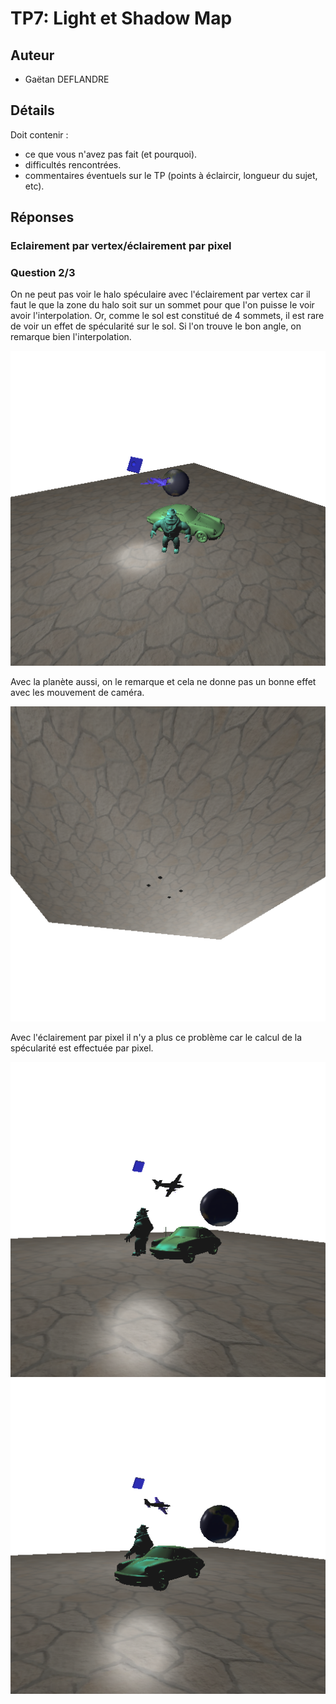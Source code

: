 TP7: Light et Shadow Map
========================


## Auteur

 - Gaëtan DEFLANDRE


## Détails

Doit contenir :
 - ce que vous n'avez pas fait (et pourquoi).
 - difficultés rencontrées.
 - commentaires éventuels sur le TP (points à éclaircir, longueur du
   sujet, etc).

## Réponses


### Eclairement par vertex/éclairement par pixel

### Question 2/3

On ne peut pas voir le halo spéculaire avec l'éclairement par vertex
car il faut le que la zone du halo soit sur un sommet pour que l'on
puisse le voir avoir l'interpolation. Or, comme le sol est constitué
de 4 sommets, il est rare de voir un effet de spécularité sur le
sol. Si l'on trouve le bon angle, on remarque bien l'interpolation.

![Interpolation de la spécularité](media/snapshot/capture_0003.png)

Avec la planète aussi, on le remarque et cela ne donne pas un bonne
effet avec les mouvement de caméra.

![Interpolation du spéculaire sur la planète](media/snapshot/capture_0004.png)

Avec l'éclairement par pixel il n'y a plus ce problème car le calcul
de la spécularité est effectuée par pixel.

![Eclairement par pixel](media/snapshot/capture_0005.png)
![Eclairement par pixel](media/snapshot/capture_0006.png)



